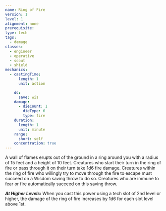 ```yaml
---
name: Ring of Fire
version: 1
level: 1
alignment: none
prerequisite: 
type: tech
tags:
  - damage
classes:
  - engineer
  - operative
  - scout
  - shield
mechanics:
  - castingTime:
      length: 1
      unit: action

    dc:
      save: wis
    damage:
      - dieCount: 1
        dieType: 6
        type: fire
    duration:
      length: 1
      unit: minute
    range:
      short: self
    concentration: true
---
```

A wall of flames erupts out of the ground in a ring around you with a radius of 15 feet and a height of 10 feet. Creatures who start their turn in the ring of fire or pass through it on their turn take 1d6 fire damage. Creatures within the ring of fire who willingly try to move through the fire to escape must succeed on a Wisdom saving throw to do so. Creatures who are immune to fear or fire automatically succeed on this saving throw. 

***__At Higher Levels__:*** When you cast this power using a tech slot of 2nd level or higher, the damage of the ring of fire increases by 1d6 for each slot level above 1st.
    